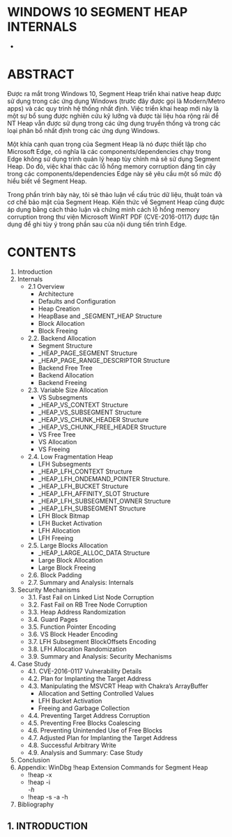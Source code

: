 # WINDOWS 10 SEGMENT HEAP INTERNALS
-

# ABSTRACT
Được ra mắt trong Windows 10, Segment Heap triển khai native heap được sử dụng trong các ứng dụng Windows (trước đây được gọi là Modern/Metro apps) và các quy trình hệ thống nhất định. Việc triển khai heap mới này là một sự bổ sung được nghiên cứu kỹ lưỡng và được tài liệu hóa rộng rãi để NT Heap vẫn được sử dụng trong các ứng dụng truyền thống và trong các loại phân bổ nhất định trong các ứng dụng Windows.

Một khía cạnh quan trọng của Segment Heap là nó được thiết lập cho Microsoft Edge, có nghĩa là các components/dependencies chạy trong Edge không sử dụng trình quản lý heap tùy chỉnh mà sẽ sử dụng Segment Heap. Do đó, việc khai thác các lỗ hổng memory corruption đáng tin cậy trong các components/dependencies Edge này sẽ yêu cầu một số mức độ hiểu biết về Segment Heap.

Trong phần trình bày này, tôi sẽ thảo luận về cấu trúc dữ liệu, thuật toán và cơ chế bảo mật của Segment Heap. Kiến thức về Segment Heap cũng được áp dụng bằng cách thảo luận và chứng minh cách lỗ hổng memory corruption trong thư viện Microsoft WinRT PDF (CVE-2016-0117) được tận dụng để ghi tùy ý trong phần sau của nội dung tiến trình Edge.

# CONTENTS
1. Introduction
2. Internals
    * 2.1 Overview 
      - Architecture
      - Defaults and Configuration
      - Heap Creation
      - HeapBase and _SEGMENT_HEAP Structure
      - Block Allocation 
      - Block Freeing 
    * 2.2. Backend Allocation
      - Segment Structure
      - _HEAP_PAGE_SEGMENT Structure
      - _HEAP_PAGE_RANGE_DESCRIPTOR Structure
      - Backend Free Tree 
      - Backend Allocation 
      - Backend Freeing 
    * 2.3. Variable Size Allocation
      - VS Subsegments
      - _HEAP_VS_CONTEXT Structure 
      - _HEAP_VS_SUBSEGMENT Structure
      - _HEAP_VS_CHUNK_HEADER Structure
      - _HEAP_VS_CHUNK_FREE_HEADER Structure
      - VS Free Tree
      - VS Allocation
      - VS Freeing
    * 2.4. Low Fragmentation Heap
      - LFH Subsegments
      - _HEAP_LFH_CONTEXT Structure
      - _HEAP_LFH_ONDEMAND_POINTER Structure.
      - _HEAP_LFH_BUCKET Structure
      - _HEAP_LFH_AFFINITY_SLOT Structure 
      - _HEAP_LFH_SUBSEGMENT_OWNER Structure 
      - _HEAP_LFH_SUBSEGMENT Structure
      - LFH Block Bitmap 
      - LFH Bucket Activation
      - LFH Allocation
      - LFH Freeing 
    * 2.5. Large Blocks Allocation 
      - _HEAP_LARGE_ALLOC_DATA Structure
      - Large Block Allocation
      - Large Block Freeing
    * 2.6. Block Padding
    * 2.7. Summary and Analysis: Internals
3. Security Mechanisms
    * 3.1. Fast Fail on Linked List Node Corruption
    * 3.2. Fast Fail on RB Tree Node Corruption
    * 3.3. Heap Address Randomization
    * 3.4. Guard Pages 
    * 3.5. Function Pointer Encoding 
    * 3.6. VS Block Header Encoding
    * 3.7. LFH Subsegment BlockOffsets Encoding
    * 3.8. LFH Allocation Randomization
    * 3.9. Summary and Analysis: Security Mechanisms
4. Case Study
    * 4.1. CVE-2016-0117 Vulnerability Details 
    * 4.2. Plan for Implanting the Target Address
    * 4.3. Manipulating the MSVCRT Heap with Chakra’s ArrayBuffer 
      - Allocation and Setting Controlled Values
      - LFH Bucket Activation
      - Freeing and Garbage Collection 
    * 4.4. Preventing Target Address Corruption
    * 4.5. Preventing Free Blocks Coalescing
    * 4.6. Preventing Unintended Use of Free Blocks
    * 4.7. Adjusted Plan for Implanting the Target Address
    * 4.8. Successful Arbitrary Write
    * 4.9. Analysis and Summary: Case Study
5. Conclusion
6. Appendix: WinDbg !heap Extension Commands for Segment Heap
    * !heap -x <address>
    * !heap -i <address> -h <heap>
    * !heap -s -a -h <heap>
7. Bibliography
  
## 1. INTRODUCTION
